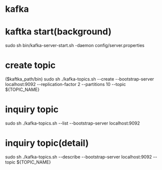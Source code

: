 # kafka

# kaftka start(background)
sudo sh bin/kafka-server-start.sh -daemon config/server.properties 

# create topic
($kaftka_path/bin)
sudo sh ./kafka-topics.sh --create --bootstrap-server localhost:9092 --replication-factor 2 --partitions 10 --topic ${TOPIC_NAME}


# inquiry topic
sudo sh ./kafka-topics.sh --list --bootstrap-server localhost:9092

# inquiry topic(detail)
sudo sh ./kafka-topics.sh --describe --bootstrap-server localhost:9092 --topic ${TOPIC_NAME}
